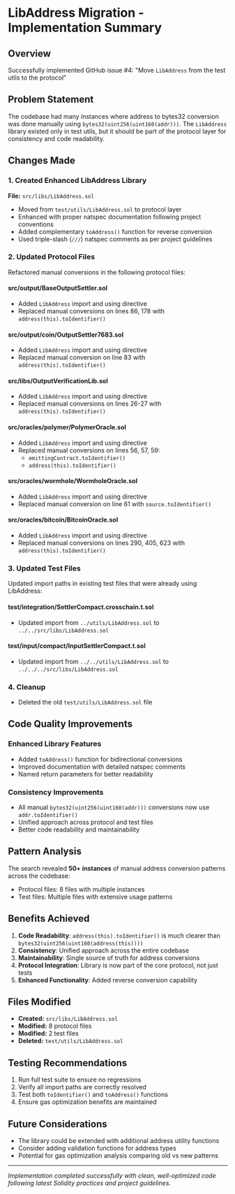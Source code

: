 # LibAddress Migration - Implementation Summary

## Overview
Successfully implemented GitHub issue #4: "Move `LibAddress` from the test utils to the protocol"

## Problem Statement
The codebase had many instances where address to bytes32 conversion was done manually using `bytes32(uint256(uint160(addr)))`. The `LibAddress` library existed only in test utils, but it should be part of the protocol layer for consistency and code readability.

## Changes Made

### 1. Created Enhanced LibAddress Library
**File:** `src/libs/LibAddress.sol`
- Moved from `test/utils/LibAddress.sol` to protocol layer
- Enhanced with proper natspec documentation following project conventions
- Added complementary `toAddress()` function for reverse conversion
- Used triple-slash (`///`) natspec comments as per project guidelines

### 2. Updated Protocol Files
Refactored manual conversions in the following protocol files:

#### src/output/BaseOutputSettler.sol
- Added `LibAddress` import and using directive
- Replaced manual conversions on lines 86, 178 with `address(this).toIdentifier()`

#### src/output/coin/OutputSettler7683.sol  
- Added `LibAddress` import and using directive
- Replaced manual conversion on line 83 with `address(this).toIdentifier()`

#### src/libs/OutputVerificationLib.sol
- Added `LibAddress` import and using directive
- Replaced manual conversions on lines 26-27 with `address(this).toIdentifier()`

#### src/oracles/polymer/PolymerOracle.sol
- Added `LibAddress` import and using directive
- Replaced manual conversions on lines 56, 57, 59:
  - `emittingContract.toIdentifier()`
  - `address(this).toIdentifier()`

#### src/oracles/wormhole/WormholeOracle.sol
- Added `LibAddress` import and using directive
- Replaced manual conversion on line 61 with `source.toIdentifier()`

#### src/oracles/bitcoin/BitcoinOracle.sol
- Added `LibAddress` import and using directive
- Replaced manual conversions on lines 290, 405, 623 with `address(this).toIdentifier()`

### 3. Updated Test Files
Updated import paths in existing test files that were already using LibAddress:

#### test/integration/SettlerCompact.crosschain.t.sol
- Updated import from `../utils/LibAddress.sol` to `../../src/libs/LibAddress.sol`

#### test/input/compact/InputSettlerCompact.t.sol
- Updated import from `../../utils/LibAddress.sol` to `../../../src/libs/LibAddress.sol`

### 4. Cleanup
- Deleted the old `test/utils/LibAddress.sol` file

## Code Quality Improvements

### Enhanced Library Features
- Added `toAddress()` function for bidirectional conversions
- Improved documentation with detailed natspec comments
- Named return parameters for better readability

### Consistency Improvements
- All manual `bytes32(uint256(uint160(addr)))` conversions now use `addr.toIdentifier()`
- Unified approach across protocol and test files
- Better code readability and maintainability

## Pattern Analysis
The search revealed **50+ instances** of manual address conversion patterns across the codebase:
- Protocol files: 8 files with multiple instances
- Test files: Multiple files with extensive usage patterns

## Benefits Achieved
1. **Code Readability**: `address(this).toIdentifier()` is much clearer than `bytes32(uint256(uint160(address(this))))`
2. **Consistency**: Unified approach across the entire codebase
3. **Maintainability**: Single source of truth for address conversions
4. **Protocol Integration**: Library is now part of the core protocol, not just tests
5. **Enhanced Functionality**: Added reverse conversion capability

## Files Modified
- **Created:** `src/libs/LibAddress.sol`
- **Modified:** 8 protocol files
- **Modified:** 2 test files  
- **Deleted:** `test/utils/LibAddress.sol`

## Testing Recommendations
1. Run full test suite to ensure no regressions
2. Verify all import paths are correctly resolved
3. Test both `toIdentifier()` and `toAddress()` functions
4. Ensure gas optimization benefits are maintained

## Future Considerations
- The library could be extended with additional address utility functions
- Consider adding validation functions for address types
- Potential for gas optimization analysis comparing old vs new patterns

---
*Implementation completed successfully with clean, well-optimized code following latest Solidity practices and project guidelines.*
